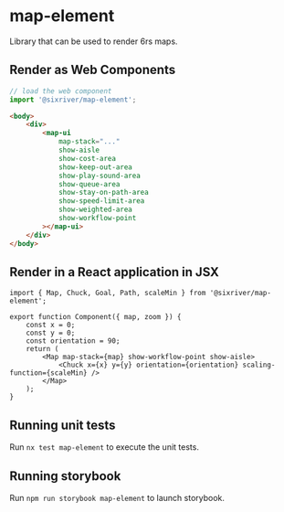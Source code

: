# map-element

Library that can be used to render 6rs maps.

## Render as Web Components

```typescript
// load the web component
import '@sixriver/map-element';
```

```html
<body>
	<div>
		<map-ui
			map-stack="..."
			show-aisle
			show-cost-area
			show-keep-out-area
			show-play-sound-area
			show-queue-area
			show-stay-on-path-area
			show-speed-limit-area
			show-weighted-area
			show-workflow-point
		></map-ui>
	</div>
</body>
```

## Render in a React application in JSX

```tsx
import { Map, Chuck, Goal, Path, scaleMin } from '@sixriver/map-element';

export function Component({ map, zoom }) {
	const x = 0;
	const y = 0;
	const orientation = 90;
	return (
		<Map map-stack={map} show-workflow-point show-aisle>
			<Chuck x={x} y={y} orientation={orientation} scaling-function={scaleMin} />
		</Map>
	);
}
```

## Running unit tests

Run `nx test map-element` to execute the unit tests.

## Running storybook

Run `npm run storybook map-element` to launch storybook.
